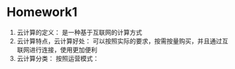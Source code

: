 # Homework1
1. 云计算的定义：
是一种基于互联网的计算方式
1. 云计算特点，云计算好处：
可以按照实际的要求，按需按量购买，并且通过互联网进行连接，使用更加便利
1. 云计算分类：
按照运营模式：